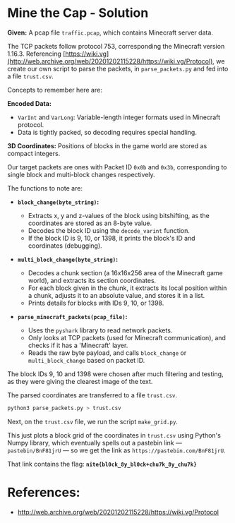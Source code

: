 # Mine the Cap - Solution

**Given:** A pcap file `traffic.pcap`, which contains Minecraft server data.

The TCP packets follow protocol 753, corresponding the Minecraft version 1.16.3. Referencing [https://wiki.vg](http://web.archive.org/web/20201202115228/https://wiki.vg/Protocol), we create our own script to parse the packets, in `parse_packets.py` and fed into a file `trust.csv`.

Concepts to remember here are:

**Encoded Data:**

- `VarInt` and `VarLong`: Variable-length integer formats used in Minecraft protocol.
- Data is tightly packed, so decoding requires special handling.

**3D Coordinates:** Positions of blocks in the game world are stored as compact integers.

Our target packets are ones with Packet ID `0x0b` and `0x3b`, corresponding to single block and multi-block changes respectively.

The functions to note are:

- **`block_change(byte_string)`:**
    - Extracts x, y and z-values of the block using bitshifting, as the coordinates are stored as an 8-byte value.
    - Decodes the block ID using the `decode_varint` function.
    - If the block ID is 9, 10, or 1398, it prints the block's ID and coordinates (debugging).

- **`multi_block_change(byte_string)`:**
    - Decodes a chunk section (a 16x16x256 area of the Minecraft game world), and extracts its section coordinates.
    - For each block given in the chunk,  it extracts its local position within a chunk, adjusts it to an absolute value, and stores it in a list.
    - Prints details for blocks with IDs 9, 10, or 1398.

- **`parse_minecraft_packets(pcap_file)`:**
    - Uses the `pyshark` library to read network packets.
    - Only looks at TCP packets (used for Minecraft communication), and checks if it has a 'Minecraft' layer.
    - Reads the raw byte payload, and calls `block_change` or `multi_block_change` based on packet ID.

The block IDs 9, 10 and 1398 were chosen after much filtering and testing, as they were giving the clearest image of the text.

The parsed coordinates are transferred to a file `trust.csv`.

```sh
python3 parse_packets.py > trust.csv
```

Next, on the `trust.csv` file, we run the script `make_grid.py`.

This just plots a block grid of the coordinates in `trust.csv` using Python's Numpy library, which eventually spells out a pastebin link — `pastebin/BnF81jrU` — so we get the link as `https://pastebin.com/BnF81jrU`.

That link contains the flag: **`nite{bl0ck_8y_bl0ck+chu7k_8y_chu7k}`**

# References:

- http://web.archive.org/web/20201202115228/https://wiki.vg/Protocol

